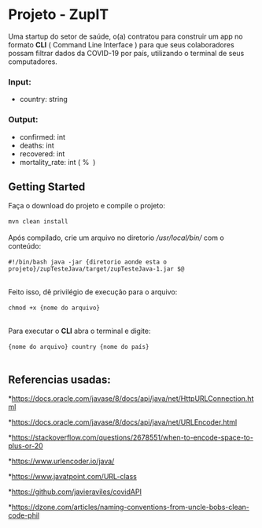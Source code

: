 
# Projeto - ZupIT 

Uma startup do setor de saúde, o(a) contratou para construir um app no formato **CLI** ( Command Line Interface ) para que seus
colaboradores possam filtrar dados da COVID-19 por país, utilizando o terminal de seus computadores.

### Input:
* country: string
### Output:
* confirmed: int
* deaths: int
* recovered: int
* mortality_rate: int (​ % ​ )

## Getting Started

Faça o download do projeto e compile o projeto:<br><br>
      ```mvn clean install``` <br><br>
Após compilado, crie um arquivo no diretorio */usr/local/bin/* com o conteúdo:<br><br>
      ```#!/bin/bash
      java -jar {diretorio aonde esta o projeto}/zupTesteJava/target/zupTesteJava-1.jar $@``` <br> <br>
      
Feito isso, dê privilégio de execução para o arquivo:<br><br>
      ``` chmod +x {nome do arquivo} ```<br><br>
      
Para executar o **CLI** abra o terminal e digite:<br><br>
      ``` {nome do arquivo} country {nome do país} ```<br><br>

## Referencias usadas:
*https://docs.oracle.com/javase/8/docs/api/java/net/HttpURLConnection.html

*https://docs.oracle.com/javase/8/docs/api/java/net/URLEncoder.html

*https://stackoverflow.com/questions/2678551/when-to-encode-space-to-plus-or-20

*https://www.urlencoder.io/java/

*https://www.javatpoint.com/URL-class

*https://github.com/javieraviles/covidAPI

*https://dzone.com/articles/naming-conventions-from-uncle-bobs-clean-code-phil

